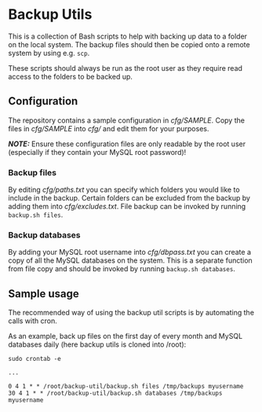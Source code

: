 # Backup Utils

This is a collection of Bash scripts to help with backing up data to a folder on the local system. The backup files should then be copied onto a remote system by using e.g. `scp`.

These scripts should always be run as the root user as they require read access to the folders to be backed up.

## Configuration

The repository contains a sample configuration in _cfg/SAMPLE_. Copy the files in _cfg/SAMPLE_ into _cfg/_ and edit them for your purposes.

__*NOTE:*__ Ensure these configuration files are only readable by the root user (especially if they contain your MySQL root password)!

### Backup files

By editing _cfg/paths.txt_ you can specify which folders you would like to include in the backup. Certain folders can be excluded from the backup by adding them into _cfg/excludes.txt_. File backup can be invoked by running `backup.sh files`.

### Backup databases

By adding your MySQL root username into _cfg/dbpass.txt_ you can create a copy of all the MySQL databases on the system. This is a separate function from file copy and should be invoked by running `backup.sh databases`.

## Sample usage

The recommended way of using the backup util scripts is by automating the calls with cron.

As an example, back up files on the first day of every month and MySQL databases daily (here backup utils is cloned into /root):

```
sudo crontab -e

...

0 4 1 * * /root/backup-util/backup.sh files /tmp/backups myusername
30 4 1 * * /root/backup-util/backup.sh databases /tmp/backups myusername
```
